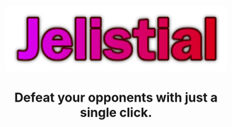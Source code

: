 <div align=center>
  <div width=500px>
    <img width=500px src="https://raw.githubusercontent.com/XenoUndefined/Jelestial-Reborn/refs/heads/main/JelestialNew.png">
  </div>
  <h1>Defeat your opponents with just a single click.</h1>
</div>
